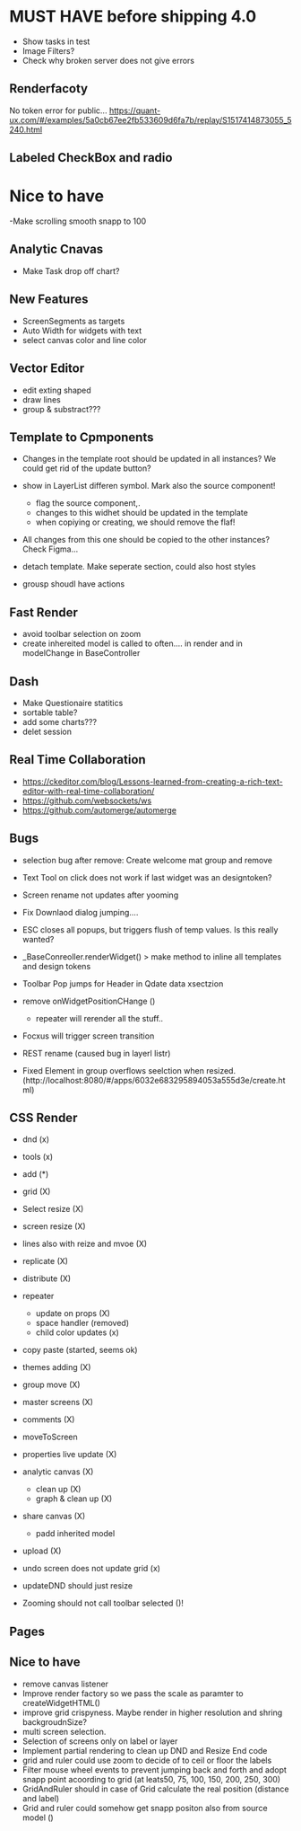 
# MUST HAVE before shipping 4.0
- Show tasks in test
- Image Filters?
- Check why broken server does not give errors
## Renderfacoty
  No token error for public...  https://quant-ux.com/#/examples/5a0cb67ee2fb533609d6fa7b/replay/S1517414873055_5240.html




## Labeled CheckBox and radio

# Nice to have
 -Make scrolling smooth snapp to 100
## Analytic Cnavas
 - Make Task drop off chart?

## New Features
 - ScreenSegments as targets
 - Auto Width for widgets with text
 - select canvas color and line color

## Vector Editor
- edit exting shaped
- draw lines
- group & substract???

## Template to Cpmponents
 - Changes in the template root should be updated in all instances? We could get rid of the update button?
 - show in LayerList differen symbol. Mark also the source component!
    - flag the source component,.
    - changes to this widhet should be updated in the template
    - when copiying or creating, we should remove the flaf!

- All changes from this one should be copied to the other instances? Check Figma...
 - detach template. Make seperate section, could also host styles
 - grousp shoudl have actions

## Fast Render
- avoid toolbar selection on zoom
- create inhereited model is called to often.... in render and in modelChange in BaseController

## Dash
 - Make Questionaire statitics
  - sortable table?
  - add some charts???
 - delet session

## Real Time Collaboration
 - https://ckeditor.com/blog/Lessons-learned-from-creating-a-rich-text-editor-with-real-time-collaboration/
 - https://github.com/websockets/ws
 - https://github.com/automerge/automerge

## Bugs
 - selection bug after remove: Create welcome mat group and remove



















































  - Text Tool on click does not work if last widget was an designtoken?
  - Screen rename not updates after yooming
  - Fix Downlaod dialog jumping....
  - ESC closes all popups, but triggers flush of temp values. Is this really wanted?
 - _BaseConreoller.renderWidget() > make method to inline all templates and design tokens
 - Toolbar Pop jumps for Header in Qdate data xsectzion
 - remove onWidgetPositionCHange ()
    - repeater will rerender all the stuff..
  - Focxus will trigger screen transition
  - REST rename (caused bug in layerl listr)
  - Fixed Element in group overflows seelction when resized. (http://localhost:8080/#/apps/6032e683295894053a555d3e/create.html)


## CSS Render
 - dnd (x)
 - tools (x)
 - add (*)
 - grid (X)
 - Select resize (X)
 - screen resize (X)
 - lines also with reize and mvoe (X)
 - replicate (X)
 - distribute (X)
 - repeater
    - update on props (X)
    - space handler (removed)
    - child color updates (x)
 - copy paste (started, seems ok)

 - themes adding (X)
 - group move (X)
 - master screens (X)
 - comments (X)
 - moveToScreen
 - properties live update (X)
 - analytic canvas (X)
   - clean up (X)
   - graph & clean up (X)
 - share canvas (X)
   - padd inherited model
  - upload (X)
 - undo screen does not update grid (x)
 - updateDND should just resize
 - Zooming should not call toolbar selected ()!

## Pages

## Nice to have
  - remove canvas listener
  - Improve render factory so we pass the scale as paramter to createWidgetHTML()
  - improve grid crispyness. Maybe render in higher resolution and shring backgroudnSize?
  - multi screen selection.
  - Selection of screens only on label or layer
  - Implement partial rendering to clean up DND and Resize End code
  - grid and ruler could use zoom to decide of to ceil or floor the labels
  - Filter mouse wheel events to prevent jumping back and forth and adopt snapp point acoording to grid (at leats50, 75, 100, 150, 200, 250, 300)
  - GridAndRuler should in case of Grid calculate the real position (distance and label)
  - Grid and ruler could somehow get snapp positon also from source model ()